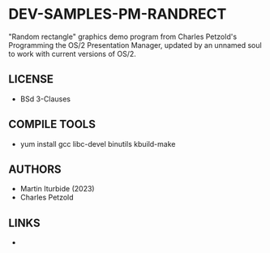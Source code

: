 # DEV-SAMPLES-PM-RANDRECT
"Random rectangle" graphics demo program from Charles Petzold's Programming the OS/2 Presentation Manager, updated by an unnamed soul to work with current versions of OS/2.

## LICENSE
* BSd 3-Clauses

## COMPILE TOOLS
* yum install gcc libc-devel binutils kbuild-make
 
## AUTHORS
* Martin Iturbide (2023)
* Charles Petzold

## LINKS
* 
